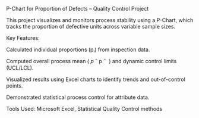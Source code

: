 P-Chart for Proportion of Defects – Quality Control Project

This project visualizes and monitors process stability using a P-Chart, which tracks the proportion of defective units across variable sample sizes.

Key Features:

Calculated individual proportions (pᵢ) from inspection data.

Computed overall process mean ( 
𝑝
ˉ
p
ˉ
​
  ) and dynamic control limits (UCL/LCL).

Visualized results using Excel charts to identify trends and out-of-control points.

Demonstrated statistical process control for attribute data.

Tools Used: Microsoft Excel, Statistical Quality Control methods
